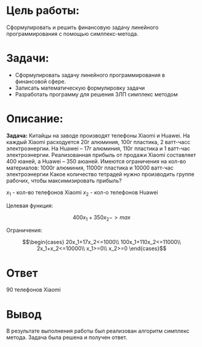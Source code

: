 # Цель работы:
Сформулировать и решить финансовую задачу линейного программирования с помощью симлпекс-метода.

# Задачи:
- Сформулировать задачу линейного программирования в финансовой сфере.
- Записать математическую формулировку задачи
- Разработать программу для решения ЗЛП симплекс методом

# Описание:
**Задача:**
Китайцы на заводе производят телефоны Xiaomi и Huawei. На каждый Xiaomi расходуется 20г алюминия, 100г пластика, 2 ватт-часс электроэнергии. 
На Huawei – 17г алюминия, 110г пластика и 1 ватт-час электроэнергии. 
Реализованная прибыль от продажи Xiaomi
составляет 400 юаней, а Huawei – 350 аюаней.
Имеются ограничения на кол-во материалов: 1000г алюминия, 11000г пластика и 10000 ватт-час электроэнергии
Какое количество тетрадей нужно производить группе рабочих, чтобы максимизировать прибыль?


$x_1$ - кол-во телефонов Xiaomi 
$x_2$ - кол-о телефонов Huawei

Целевая функция:

$$400x_1+350x_2 -> max$$

Ограничения:

$$\begin{cases}
20x_1+17x_2<=1000\\
100x_1+110x_2<=11000\\
2x_1+x_2<=10000\\
x_1>=0\\
x_2>=0
\end{cases}$$

# Ответ
90 телефонов Xiaomi

# Вывод
В результате выполнения работы был реализован алгоритм симплекс метода. Задача была решена и получен ответ.
